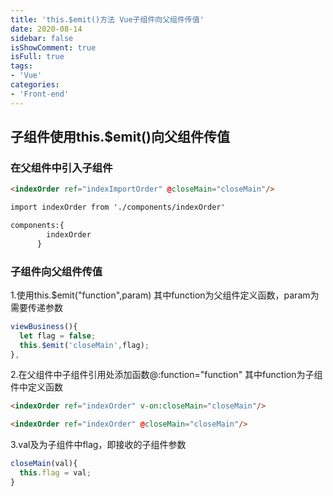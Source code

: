 ```yaml
---
title: 'this.$emit()方法 Vue子组件向父组件传值'
date: 2020-08-14
sidebar: false
isShowComment: true
isFull: true
tags:
- 'Vue'
categories:
- 'Front-end'
---
```


## 子组件使用this.$emit()向父组件传值

### 在父组件中引入子组件

```html
<indexOrder ref="indexImportOrder" @closeMain="closeMain"/>

import indexOrder from './components/indexOrder'

components:{
        indexOrder
      }
```

### 子组件向父组件传值

1.使用this.$emit("function",param)
  其中function为父组件定义函数，param为需要传递参数

```js
viewBusiness(){
  let flag = false;
  this.$emit('closeMain',flag);
},
```

2.在父组件中子组件引用处添加函数@:function="function"
  其中function为子组件中定义函数

```html
<indexOrder ref="indexOrder" v-on:closeMain="closeMain"/>

<indexOrder ref="indexOrder" @closeMain="closeMain"/>
```

3.val及为子组件中flag，即接收的子组件参数

```js
closeMain(val){
  this.flag = val;
}
```



